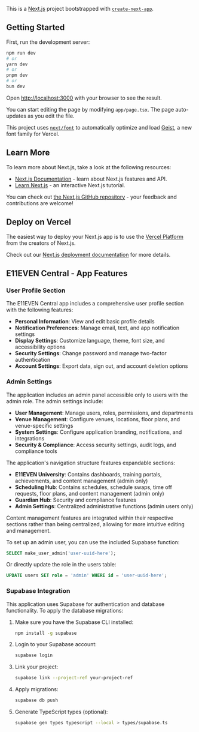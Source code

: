 This is a [Next.js](https://nextjs.org) project bootstrapped with [`create-next-app`](https://nextjs.org/docs/app/api-reference/cli/create-next-app).

## Getting Started

First, run the development server:

```bash
npm run dev
# or
yarn dev
# or
pnpm dev
# or
bun dev
```

Open [http://localhost:3000](http://localhost:3000) with your browser to see the result.

You can start editing the page by modifying `app/page.tsx`. The page auto-updates as you edit the file.

This project uses [`next/font`](https://nextjs.org/docs/app/building-your-application/optimizing/fonts) to automatically optimize and load [Geist](https://vercel.com/font), a new font family for Vercel.

## Learn More

To learn more about Next.js, take a look at the following resources:

- [Next.js Documentation](https://nextjs.org/docs) - learn about Next.js features and API.
- [Learn Next.js](https://nextjs.org/learn) - an interactive Next.js tutorial.

You can check out [the Next.js GitHub repository](https://github.com/vercel/next.js) - your feedback and contributions are welcome!

## Deploy on Vercel

The easiest way to deploy your Next.js app is to use the [Vercel Platform](https://vercel.com/new?utm_medium=default-template&filter=next.js&utm_source=create-next-app&utm_campaign=create-next-app-readme) from the creators of Next.js.

Check out our [Next.js deployment documentation](https://nextjs.org/docs/app/building-your-application/deploying) for more details.

## E11EVEN Central - App Features

### User Profile Section

The E11EVEN Central app includes a comprehensive user profile section with the following features:

- **Personal Information**: View and edit basic profile details
- **Notification Preferences**: Manage email, text, and app notification settings
- **Display Settings**: Customize language, theme, font size, and accessibility options
- **Security Settings**: Change password and manage two-factor authentication
- **Account Settings**: Export data, sign out, and account deletion options

### Admin Settings

The application includes an admin panel accessible only to users with the admin role. The admin settings include:

- **User Management**: Manage users, roles, permissions, and departments
- **Venue Management**: Configure venues, locations, floor plans, and venue-specific settings
- **System Settings**: Configure application branding, notifications, and integrations
- **Security & Compliance**: Access security settings, audit logs, and compliance tools

The application's navigation structure features expandable sections:

- **E11EVEN University**: Contains dashboards, training portals, achievements, and content management (admin only)
- **Scheduling Hub**: Contains schedules, schedule swaps, time off requests, floor plans, and content management (admin only)
- **Guardian Hub**: Security and compliance features
- **Admin Settings**: Centralized administrative functions (admin users only)

Content management features are integrated within their respective sections rather than being centralized, allowing for more intuitive editing and management.

To set up an admin user, you can use the included Supabase function:

```sql
SELECT make_user_admin('user-uuid-here');
```

Or directly update the role in the users table:

```sql
UPDATE users SET role = 'admin' WHERE id = 'user-uuid-here';
```

### Supabase Integration

This application uses Supabase for authentication and database functionality. To apply the database migrations:

1. Make sure you have the Supabase CLI installed:
   ```bash
   npm install -g supabase
   ```

2. Login to your Supabase account:
   ```bash
   supabase login
   ```

3. Link your project:
   ```bash
   supabase link --project-ref your-project-ref
   ```

4. Apply migrations:
   ```bash
   supabase db push
   ```

5. Generate TypeScript types (optional):
   ```bash
   supabase gen types typescript --local > types/supabase.ts
   ```

